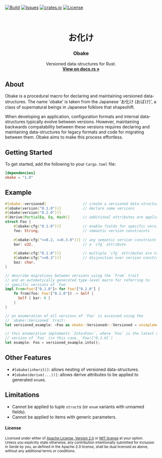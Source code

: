 [![Build][build-shield]][build-url]
[![Issues][issues-shield]][issues-url]
[![crates.io][crates-io-shield]][crates-io-url]
[![License][license-shield]][license-url]

<br />
<p align="center">
  <h1 align="center">お化け</h1>
  <h3 align="center">Obake</h3>

  <p align="center">
    Versioned data-structures for Rust.
    <br />
    <a href="https://docs.rs/obake/"><strong>View on docs.rs »</strong></a>
  </p>
</p>

## About

Obake is a procedural macro for declaring and maintaining versioned data-structures. The name
'obake' is taken from the Japanese 'お化け (おばけ)', a class of supernatural beings in
Japanese folklore that shapeshift.

When developing an application, configuration formats and internal data-structures typically evolve
between versions. However, maintaining backwards compatability between these versions requires
declaring and maintaining data-structures for legacy formats and code for migrating between them.
Obake aims to make this process effortless.

## Getting Started

To get started, add the following to your `Cargo.toml` file:

```toml
[dependencies]
obake = "1.0"
```

## Example

```rust
#[obake::versioned]                 // create a versioned data-structure
#[obake(version("0.1.0"))]          // declare some versions
#[obake(version("0.2.0"))]
#[derive(PartialEq, Eq, Hash)]      // additional attributes are applied to all versions
struct Foo {
    #[obake(cfg("0.1.0"))]          // enable fields for specific versions with
    foo: String,                    // semantic version constraints
   
    #[obake(cfg(">=0.2, <=0.3.0"))] // any semantic version constraint can appear in
    bar: u32,                       // a `cfg` attribute 
   
    #[obake(cfg("0.1.0"))]          // multiple `cfg` attributes are treated as a
    #[obake(cfg(">=0.3"))]          // disjunction over version constraints
    baz: char,
}

// describe migrations between versions using the `From` trait
// and an automatically generated type-level macro for referring to
// specific versions of `Foo`
impl From<Foo!["0.1.0"]> for Foo!["0.2.0"] {
    fn from(foo: Foo!["0.1.0"]) -> Self {
      Self { bar: 0 }
    }
}

// an enumeration of all versions of `Foo` is accessed using the
// `obake::Versioned` trait:
let versioned_example: <Foo as obake::Versioned>::Versioned = unimplemented!();

// this enumeration implements `Into<Foo>`, where `Foo` is the latest declared
// version of `Foo` (in this case, `Foo!["0.2.0]`)
let example: Foo = versioned_example.into();
```

## Other Features

- `#[obake(inherit)]`: allows nesting of versioned data-structures.
- `#[obake(derive(...))]`: allows derive attributes to be applied to generated `enum`s.

## Limitations

- Cannot be applied to tuple `struct`s (or `enum` variants with unnamed fields).
- Cannot be applied to items with generic parameters.

#### License

<sup>
Licensed under either of <a href="LICENSE-APACHE">Apache License, Version
2.0</a> or <a href="LICENSE-MIT">MIT license</a> at your option.
</sup>

<br>

<sub>
Unless you explicitly state otherwise, any contribution intentionally submitted
for inclusion in Serde by you, as defined in the Apache-2.0 license, shall be
dual licensed as above, without any additional terms or conditions.
</sub>

[crates-io-shield]: https://img.shields.io/crates/v/obake
[crates-io-url]: https://crates.io/crates/obake
[build-shield]: https://img.shields.io/github/workflow/status/doctorn/obake/Obake
[build-url]: https://github.com/doctorn/obake/actions/workflows/obake.yml
[issues-shield]: https://img.shields.io/github/issues/doctorn/obake.svg
[issues-url]: https://github.com/doctorn/obake/issues
[license-shield]: https://img.shields.io/crates/l/obake
[license-url]: https://github.com/doctorn/obake/blob/main/LICENSE-APACHE

